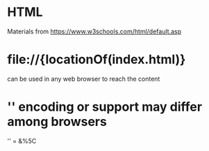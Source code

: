 # HTML
Materials from 
https://www.w3schools.com/html/default.asp
# file://{locationOf(index.html)} 
can be used in any web browser to reach the content
# '\' encoding or support may differ among browsers
'\' = &%5C
